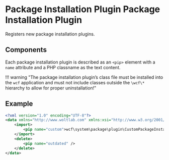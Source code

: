 # Package Installation Plugin Package Installation Plugin

Registers new package installation plugins.

## Components

Each package installation plugin is described as an `<pip>` element with a `name` attribute and a PHP classname as the text content.

!!! warning "The package installation plugin’s class file must be installed into the `wcf` application and must not include classes outside the `\wcf\*` hierarchy to allow for proper uninstallation!"

## Example

```xml
<?xml version="1.0" encoding="UTF-8"?>
<data xmlns="http://www.woltlab.com" xmlns:xsi="http://www.w3.org/2001/XMLSchema-instance" xsi:schemaLocation="http://www.woltlab.com http://www.woltlab.com/XSD/2019/packageInstallationPlugin.xsd">
	<import>
		<pip name="custom">wcf\system\package\plugin\CustomPackageInstallationPlugin</pip>
	</import>
	<delete>
		<pip name="outdated" />
	</delete>
</data>
```
